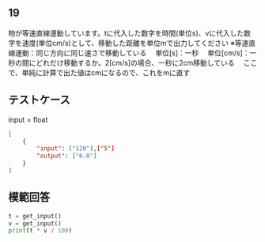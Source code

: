 ## 19

物が等速直線運動しています。tに代入した数字を時間(単位s)、vに代入した数字を速度(単位cm/s)として、移動した距離を単位mで出力してください
※等速直線運動：同じ方向に同じ速さで移動している
　単位[s]：一秒
　単位[cm/s]：一秒の間にどれだけ移動するか。2[cm/s]の場合、一秒に2cm移動している
　ここで、単純に計算で出た値はcmになるので、これをmに直す

## テストケース
input = float
```json
[
	{
		"input": ["120"],["5"]
		"output": ["6.0"]
	}
]
```

## 模範回答
```python
t = get_input()
v = get_input()
print(t * v / 100)
```